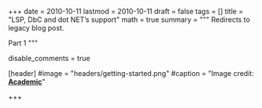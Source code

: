 +++
date = 2010-10-11
lastmod = 2010-10-11
draft = false
tags = []
title = "LSP, DbC and dot NET’s support"
math = true
summary = """
Redirects to legacy blog post.

Part 1
"""

disable_comments = true

[header]
#image = "headers/getting-started.png"
#caption = "Image credit: [**Academic**](https://github.com/gcushen/hugo-academic/)"

+++

<html>
  <head>
    <title>LSP / DbC and .NET’s support</title>
    <link rel="canonical" href="https://binarymist.wordpress.com/2010/10/11/lsp-dbc-and-nets-support/"/>
    <meta http-equiv="content-type" content="text/html; charset=utf-8"/>
    <meta http-equiv="refresh" content="2; url=https://binarymist.wordpress.com/2010/10/11/lsp-dbc-and-nets-support/"/>
  </head>
</html>
